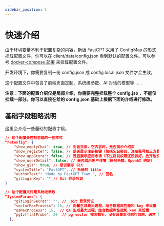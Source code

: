 ```yaml
---
sidebar_position: 2
---
```


# 快速介绍

由于环境变量不利于配置复杂的内容，新版 FastGPT 采用了 ConfigMap 的形式挂载配置文件，你可以在 client/data/config.json 看到默认的配置文件。可以参考 [docker-compose 部署](/docs/develop/deploy/docker) 来挂载配置文件。

开发环境下，你需要复制一份 config.json 成 config.local.json 文件才会生效。

这个配置文件中包含了前端页面定制、系统级参数、AI 对话的模型等……

**注意：下面的配置介绍仅是局部介绍，你需要完整挂载整个 config.jso ，不能仅挂载一部分。你可以直接在给的 config.json 基础上根据下面的介绍进行修改。**

## 基础字段粗略说明

这里会介绍一些基础的配置字段。

```json
// 这个配置会控制前端的一些样式
"FeConfig": {
    "show_emptyChat": true, // 对话页面，空内容时，是否展示介绍页
    "show_register": false, // 是否展示注册按键（包括忘记密码，注册账号和三方登录）
    "show_appStore": false, // 是否展示应用市场（不过目前权限还没做好，放开也没用）
    "show_userDetail": false, // 是否展示用户详情（账号余额、OpenAI 绑定）
    "show_git": true, // 是否展示 Git
    "systemTitle": "FastGPT", // 系统的 title
    "authorText": "Made by FastGPT Team.", // 签名
    "gitLoginKey": "" // Git 登录凭证
}
```

```json
// 这个配置文件是系统级参数
"SystemParams": {
    "gitLoginSecret": "", //  Git 登录凭证
    "vectorMaxProcess": 15, // 向量生成最大进程，结合数据库性能和 key 来设置
    "qaMaxProcess": 15,  // QA 生成最大进程，结合数据库性能和 key 来设置
    "pgIvfflatProbe": 20  // pg vector 搜索探针。没有设置索引前可忽略，通常 50w 组以上才需要设置。
  },
```
